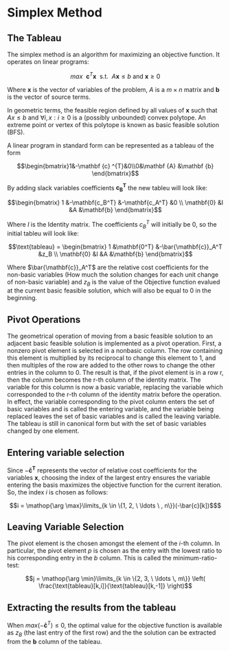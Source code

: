 # Simplex Method
## The Tableau
The simplex method is an algorithm for maximizing an objective function. It operates on linear programs:

```math
max \ \ \mathbf{c}^T\mathbf{x} \ \ \text{s.t.} \ \ A\mathbf{x} \leq b \text{    and } \mathbf{x} \geq 0
```

Where $\mathbf{x}$ is the vector of variables of the problem, $A$ is a $m\times n$ matrix and $\mathbf{b}$ is the vector of source terms.

In geometric terms, the feasible region defined by all values of $\mathbf{x}$ such that $A x ≤ b$ and $\forall{i,x}: i \geq 0$ is a (possibly unbounded) convex polytope. An extreme point or vertex of this polytope is known as basic feasible solution (BFS).

A linear program in standard form can be represented as a tableau of the form

```math
\begin{bmatrix}1&-\mathbf {c} ^{T}&0\\0&\mathbf {A} &\mathbf {b} \end{bmatrix}
```

By adding slack variables coefficients $\mathbf{c_B^T}$ the new tableu will look like:

```math
\begin{bmatrix}
    1 &-\mathbf{c_B^T} &-\mathbf{c_A^T} &0 \\
    \mathbf{0} &I &A &\mathbf{b}
\end{bmatrix}
```

Where $I$ is the Identity matrix. The coefficients $c_B^T$ will initially be 0, so the initial tableu will look like:

```math
\text{tableau} = \begin{bmatrix}
     1 &\mathbf{0^T} &-\bar{\mathbf{c}}_A^T &z_B \\
    \mathbf{0} &I &A &\mathbf{b}
\end{bmatrix}
```
Where $\bar{\mathbf{c}}_A^T$ are the relative cost coefficients for the non-basic variables (How much the solution changes for each unit change of non-basic variable) and $z_B$ is the value of the Objective function evalued at the current basic feasible solution, which will also be equal to 0 in the beginning.

## Pivot Operations

The geometrical operation of moving from a basic feasible solution to an adjacent basic feasible solution is implemented as a pivot operation. First, a nonzero pivot element is selected in a nonbasic column. The row containing this element is multiplied by its reciprocal to change this element to 1, and then multiples of the row are added to the other rows to change the other entries in the column to 0. The result is that, if the pivot element is in a row r, then the column becomes the r-th column of the identity matrix. The variable for this column is now a basic variable, replacing the variable which corresponded to the r-th column of the identity matrix before the operation. In effect, the variable corresponding to the pivot column enters the set of basic variables and is called the entering variable, and the variable being replaced leaves the set of basic variables and is called the leaving variable. The tableau is still in canonical form but with the set of basic variables changed by one element.

## Entering variable selection

Since $-\mathbf{\bar{c}^T}$ represents the vector of relative cost coefficients for the variables $\mathbf{x}$, choosing the index of the largest entry ensures the variable entering the basis maximizes the objective function for the current iteration. So, the index $i$ is chosen as follows:

```math 
i = \mathop{\arg \max}\limits_{k \in \{1, 2, \ \ldots \ , n\}}(-\bar{c}[k])$
```
## Leaving Variable Selection
The pivot element is the chosen amongst the element of the $i$-th column. In particular, the pivot element $p$ is chosen as the entry with the lowest ratio to his corresponding entry in the $b$ column. This is called the minimum-ratio-test:

```math
j = \mathop{\arg \min}\limits_{k \in \{2, 3, \ \ldots \, m\}} \left( \frac{\text{tableau}[k,i]}{\text{tableau}[k,-1]} \right)
```
## Extracting the results from the tableau

When $max(-\mathbf{\bar{c}}^T) \leq 0$, the optimal value for the objective function is available as $z_B$ (the last entry of the first row) and the the solution can be extracted from the $\mathbf{b}$ column of the tableau.